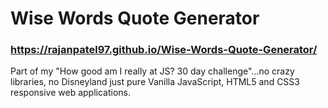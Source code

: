 # Wise Words Quote Generator

### https://rajanpatel97.github.io/Wise-Words-Quote-Generator/

Part of my "How good am I really at JS? 30 day challenge"...no crazy libraries, no Disneyland just pure Vanilla JavaScript, HTML5 and CSS3 responsive web applications.
